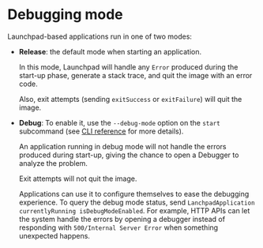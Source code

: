 # Debugging mode

Launchpad-based applications run in one of two modes:

- **Release**: the default mode when starting an application.

  In this mode, Launchpad will handle any `Error` produced during the start-up
  phase, generate a stack trace, and quit the image with an error code.

  Also, exit attempts (sending `exitSuccess` or `exitFailure`) will quit the image.

- **Debug**: To enable it, use the `--debug-mode` option on the `start`
  subcommand (see [CLI reference](../reference/CLI.md) for more details).

  An application running in debug mode will not handle the errors produced
  during start-up, giving the chance to open a Debugger to analyze the problem.

  Exit attempts will not quit the image.

  Applications can use it to configure themselves to ease the debugging
  experience. To query the debug mode status, send
  `LanchpadApplication currentlyRunning isDebugModeEnabled`. For example, HTTP
  APIs can let the system handle the errors by opening a debugger instead of
  responding with `500/Internal Server Error` when something unexpected happens.
